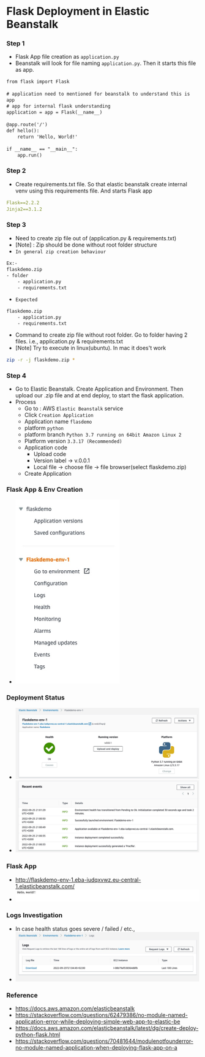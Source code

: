 # Flask Deployment in Elastic Beanstalk

### Step 1
- Flask App file creation as `application.py`
- Beanstalk will look for file naming `application.py`. Then it starts this file as app.
```
from flask import Flask

# application need to mentioned for beanstalk to understand this is app
# app for internal flask understanding
application = app = Flask(__name__)

@app.route('/')
def hello():
    return 'Hello, World!'

if __name__ == "__main__":
    app.run()
```

### Step 2
- Create requirements.txt file. So that elastic beanstalk create internal venv using this requirements file. And starts Flask app
```yaml
Flask==2.2.2
Jinja2==3.1.2
```

### Step 3
- Need to create zip file out of (application.py & requirements.txt)
- [Note] : Zip should be done without root folder structure
- `In general zip creation behaviour`
```text
Ex:-
flaskdemo.zip
- folder
    - application.py
    - requirements.txt
```
- `Expected`
```text
flaskdemo.zip
    - application.py
    - requirements.txt
```
- Command to create zip file without root folder. Go to folder having 2 files. i.e., application.py & requirements.txt
- [Note] Try to execute in linux(ubuntu). In mac it does't work
```bash
zip -r -j flaskdemo.zip *
```

### Step 4 
- Go to Elastic Beanstalk. Create Application and Environment. Then upload our .zip file and at end deploy, to start the flask application.
- Process
    - Go to : AWS `Elastic Beanstalk` service
    - Click `Creation Application`
    - Application name `flasdemo`
    - platform `python`
    - platform branch `Python 3.7 running on 64bit Amazon Linux 2`
    - Platform version `3.3.17 (Recommended)`
    - Application code
        - Upload code
        - Version label -> v.0.0.1
        - Local file -> choose file -> file browser(select flaskdemo.zip)
    - Create Application

### Flask App & Env Creation
- ![](ReadmeImages/FlaskAppEnv.jpg) 

### Deployment Status
- ![](ReadmeImages/FlaskAppDeployStatus.jpg) 
- ![](ReadmeImages/FlaskAppDeployLogs.jpg) 

### Flask App 
- http://flaskdemo-env-1.eba-iudqxvwz.eu-central-1.elasticbeanstalk.com/
- ![](ReadmeImages/FlaskApp.jpg) 

### Logs Investigation 
- In case health status goes severe / failed / etc.,
- ![](ReadmeImages/ElasticBeanstalkLogs.jpg)


### Reference
- https://docs.aws.amazon.com/elasticbeanstalk
- https://stackoverflow.com/questions/62479386/no-module-named-application-error-while-deploying-simple-web-app-to-elastic-be
- https://docs.aws.amazon.com/elasticbeanstalk/latest/dg/create-deploy-python-flask.html
- https://stackoverflow.com/questions/70481644/modulenotfounderror-no-module-named-application-when-deploying-flask-app-on-a